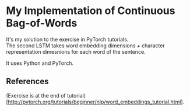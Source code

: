 # My Implementation of Continuous Bag-of-Words
It's my solution to the exercise in PyTorch tutorials.  
The second LSTM takes word embedding dimensions + character representation dimesnions for each word of the sentence.  

It uses Python and PyTorch.    

## References
(Exercise is at the end of tutorial)[http://pytorch.org/tutorials/beginner/nlp/word_embeddings_tutorial.html].
